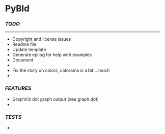 # PyBld

### *TODO*
---
* Copyright and license issues
* Readme file
* Update template
* Generate epilog for help with examples
* Document
* 
* Fix the story on colors, colorama is a bit... much
* 

### *FEATURES*
* GraphViz dot graph output (see graph.dot)
* 
  
### *TESTS*
* 